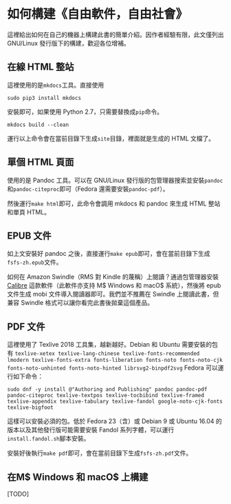 # 如何構建《自由軟件，自由社會》

這裡給出如何在自己的機器上構建此書的簡單介紹。因作者經驗有限，此文僅列出 GNU/Linux 發行版下的構建，歡迎各位增補。

## 在線 HTML 整站

這裡使用的是`mkdocs`工具。直接使用 

```
sudo pip3 install mkdocs
```

安裝即可，如果使用 Python 2.7，只需要替換成`pip`命令。

`mkdocs build --clean`

運行以上命令會在當前目錄下生成`site`目錄，裡面就是生成的 HTML 文檔了。

## 單個 HTML 頁面

使用的是 Pandoc 工具。可以在 GNU/Linux 發行版的包管理器搜索並安裝`pandoc`和`pandoc-citeproc`即可（Fedora 還需要安裝`pandoc-pdf`）。

然後運行`make html`即可，此命令會調用 mkdocs 和 pandoc 來生成 HTML 整站和單頁 HTML。

## EPUB 文件

如上文安裝好 pandoc 之後，直接運行`make epub`即可，會在當前目錄下生成`fsfs-zh.epub`文件。

如何在 Amazon Swindle（RMS 對 Kindle 的蔑稱）上閱讀？通過包管理器安裝 [Calibre](https://calibre-ebook.com/) 這款軟件（此軟件亦支持 M$ Windows 和 macO$ 系統），然後將 epub 文件生成 mobi 文件導入閱讀器即可。我們並不推薦在 Swindle 上閱讀此書，但兼容 Swindle 格式可以讓你看完此書後拋棄這個產品。

## PDF 文件

這裡使用了 Texlive 2018 工具集，越新越好。Debian 和 Ubuntu 需要安裝的包有 `texlive-xetex texlive-lang-chinese texlive-fonts-recommended lmodern texlive-fonts-extra fonts-liberation fonts-noto fonts-noto-cjk fonts-noto-unhinted fonts-noto-hinted librsvg2-binpdf2svg` Fedora 可以運行如下命令：

`sudo dnf -y install @"Authoring and Publishing" pandoc pandoc-pdf pandoc-citeproc texlive-textpos texlive-tocbibind texlive-framed  texlive-appendix texlive-tabulary texlive-fandol google-noto-cjk-fonts texlive-bigfoot`

這樣可以安裝必須的包。低於 Fedora 23（含）或 Debian 9 或 Ubuntu 16.04 的版本以及其他發行版可能需要安裝 Fandol 系列字體，可以運行`install.fandol.sh`腳本安裝。

安裝好後執行`make pdf`即可，會在當前目錄下生成`fsfs-zh.pdf`文件。

## 在M$ Windows 和 macO$ 上構建

[TODO]


